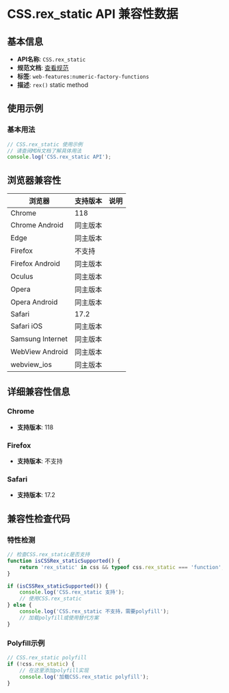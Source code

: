 # CSS.rex_static API 兼容性数据

## 基本信息

- **API名称**: `CSS.rex_static`
- **规范文档**: [查看规范](https://drafts.css-houdini.org/css-typed-om/#dom-css-rex)
- **标签**: `web-features:numeric-factory-functions`
- **描述**: `rex()` static method

## 使用示例

### 基本用法

```javascript
// CSS.rex_static 使用示例
// 请查阅MDN文档了解具体用法
console.log('CSS.rex_static API');
```

## 浏览器兼容性

| 浏览器 | 支持版本 | 说明 |
|--------|----------|------|
| Chrome | 118 |  |
| Chrome Android | 同主版本 |  |
| Edge | 同主版本 |  |
| Firefox | 不支持 |  |
| Firefox Android | 同主版本 |  |
| Oculus | 同主版本 |  |
| Opera | 同主版本 |  |
| Opera Android | 同主版本 |  |
| Safari | 17.2 |  |
| Safari iOS | 同主版本 |  |
| Samsung Internet | 同主版本 |  |
| WebView Android | 同主版本 |  |
| webview_ios | 同主版本 |  |

## 详细兼容性信息

### Chrome

- **支持版本**: 118

### Firefox

- **支持版本**: 不支持

### Safari

- **支持版本**: 17.2

## 兼容性检查代码

### 特性检测

```javascript
// 检查CSS.rex_static是否支持
function isCSSRex_staticSupported() {
    return 'rex_static' in css && typeof css.rex_static === 'function';
}

if (isCSSRex_staticSupported()) {
    console.log('CSS.rex_static 支持');
    // 使用CSS.rex_static
} else {
    console.log('CSS.rex_static 不支持，需要polyfill');
    // 加载polyfill或使用替代方案
}
```

### Polyfill示例

```javascript
// CSS.rex_static polyfill
if (!css.rex_static) {
    // 在这里添加polyfill实现
    console.log('加载CSS.rex_static polyfill');
}
```

